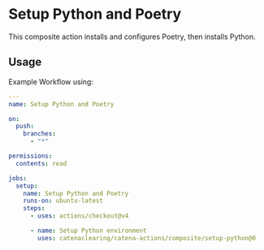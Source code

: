 # Setup Python and Poetry

This composite action installs and configures Poetry, then installs Python.

## Usage

Example Workflow using:

```yaml
---
name: Setup Python and Poetry

on:
  push:
    branches:
      - "*"

permissions:
  contents: read

jobs:
  setup:
    name: Setup Python and Poetry
    runs-on: ubuntu-latest
    steps:
      - uses: actions/checkout@v4

      - name: Setup Python environment
        uses: catenaclearing/catena-actions/composite/setup-python@0
```
